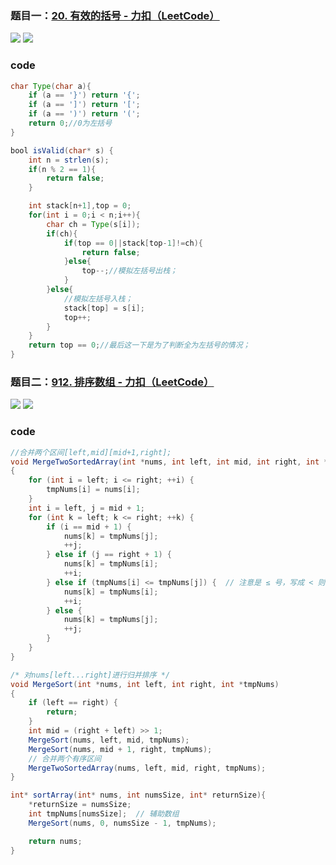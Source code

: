 ### 题目一：[20. 有效的括号 - 力扣（LeetCode）](https://leetcode.cn/problems/valid-parentheses/description/)

![](https://younglion.oss-cn-beijing.aliyuncs.com/%E5%B1%8F%E5%B9%95%E6%88%AA%E5%9B%BE%202024-04-07%20114341.png)
![](https://younglion.oss-cn-beijing.aliyuncs.com/%E5%B1%8F%E5%B9%95%E6%88%AA%E5%9B%BE%202024-04-07%20114328.png)

### code

```java
char Type(char a){
    if (a == '}') return '{';
    if (a == ']') return '[';
    if (a == ')') return '(';
    return 0;//0为左括号
}

bool isValid(char* s) {
    int n = strlen(s);
    if(n % 2 == 1){
        return false;
    }

    int stack[n+1],top = 0;
    for(int i = 0;i < n;i++){
        char ch = Type(s[i]);
        if(ch){
            if(top == 0||stack[top-1]!=ch){
                return false;
            }else{
                top--;//模拟左括号出栈；
            }
        }else{
            //模拟左括号入栈；
            stack[top] = s[i];
            top++;
        }
    }
    return top == 0;//最后这一下是为了判断全为左括号的情况；
}
```

### 题目二：[912. 排序数组 - 力扣（LeetCode）](https://leetcode.cn/problems/sort-an-array/description/)

![](https://younglion.oss-cn-beijing.aliyuncs.com/%E5%B1%8F%E5%B9%95%E6%88%AA%E5%9B%BE%202024-04-07%20130400.png)
![](https://younglion.oss-cn-beijing.aliyuncs.com/%E5%B1%8F%E5%B9%95%E6%88%AA%E5%9B%BE%202024-04-07%20130351.png)

### code

```java
//合并两个区间[left,mid][mid+1,right];
void MergeTwoSortedArray(int *nums, int left, int mid, int right, int *tmpNums)
{
    for (int i = left; i <= right; ++i) {
        tmpNums[i] = nums[i];
    }
    int i = left, j = mid + 1;
    for (int k = left; k <= right; ++k) {
        if (i == mid + 1) {
            nums[k] = tmpNums[j];
            ++j;
        } else if (j == right + 1) {
            nums[k] = tmpNums[i];
            ++i;
        } else if (tmpNums[i] <= tmpNums[j]) {  // 注意是 ≤ 号，写成 < 则会不稳定
            nums[k] = tmpNums[i];
            ++i;
        } else {
            nums[k] = tmpNums[j];
            ++j;
        }
    }
}

/* 对nums[left...right]进行归并排序 */
void MergeSort(int *nums, int left, int right, int *tmpNums)
{
    if (left == right) {
        return;
    }
    int mid = (right + left) >> 1;
    MergeSort(nums, left, mid, tmpNums);
    MergeSort(nums, mid + 1, right, tmpNums);
    // 合并两个有序区间
    MergeTwoSortedArray(nums, left, mid, right, tmpNums);
}

int* sortArray(int* nums, int numsSize, int* returnSize){
    *returnSize = numsSize;
    int tmpNums[numsSize];  // 辅助数组
    MergeSort(nums, 0, numsSize - 1, tmpNums);

    return nums;
}

```


